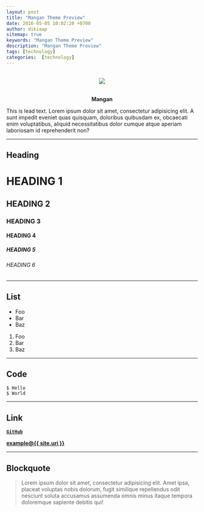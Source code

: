 ```yaml
---
layout: post
title: "Mangan Theme Preview"
date: 2016-05-05 10:02:20 +0700
author: dikiaap
sitemap: true
keywords: "Mangan Theme Preview"
description: "Mangan Theme Preview"
tags: [technology]
categories:  [technology]
---
```


<p align="center"><br><img src="https://i.imgur.com/dgzKZlq.png"><br><br></p>

<p align="center"><strong>Mangan</strong></p>
This is lead text. Lorem ipsum dolor sit amet, consectetur adipisicing elit. A sunt impedit eveniet quas quisquam, doloribus quibusdam ex, obcaecati enim voluptatibus, aliquid necessitatibus dolor cumque atque aperiam laboriosam id reprehenderit non?

* * *

## Heading

# HEADING 1

## HEADING 2

### HEADING 3

#### HEADING 4

##### HEADING 5

###### HEADING 6

* * *

## List

<ul>
    <li>Foo</li>
    <li>Bar</li>
    <li>Baz</li>
</ul>

<ol>
    <li>Foo</li>
    <li>Bar</li>
    <li>Baz</li>
</ol>

* * *

## Code

    $ Hello
    $ World

* * *

## Link

[**`GitHub`**](https://github.com)

<a href="mailto:{{ site.email }}"><b>example<span class="big bg">@</span>{{ site.uri }}</b></a>

* * *

## Blockquote

> Lorem ipsum dolor sit amet, consectetur adipisicing elit. Amet ipsa, placeat voluptas nobis dolorum, fugit similique repellendus odit nesciunt soluta accusamus assumenda omnis minus itaque tempora doloremque sapiente debitis qui!
